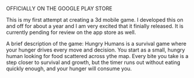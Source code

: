 OFFICIALLY ON THE GOOGLE PLAY STORE

This is my first attempt at creating a 3d mobile game. I developed this on and off for about a year and I am very excited that it finially released. It is currently pending for review on the app store as well.

A brief description of the game:
Hungry Humans is a survival game where your hunger drives every move and decision. You start as a small, hungry human looking for food scattered across ythe map. Every bite you take is a step closer to survival and growth, but the timer runs out without eating quickly enough, and your hunger will consume you.
